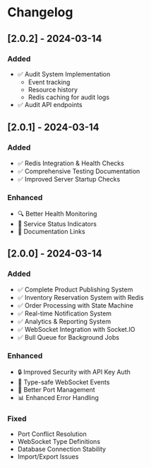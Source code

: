 # Changelog

## [2.0.2] - 2024-03-14

### Added
- ✅ Audit System Implementation
  - Event tracking
  - Resource history
  - Redis caching for audit logs
- ✅ Audit API endpoints

## [2.0.1] - 2024-03-14

### Added
- ✅ Redis Integration & Health Checks
- ✅ Comprehensive Testing Documentation
- ✅ Improved Server Startup Checks

### Enhanced
- 🔍 Better Health Monitoring
- 🚦 Service Status Indicators
- 📝 Documentation Links

## [2.0.0] - 2024-03-14

### Added
- ✅ Complete Product Publishing System
- ✅ Inventory Reservation System with Redis
- ✅ Order Processing with State Machine
- ✅ Real-time Notification System
- ✅ Analytics & Reporting System
- ✅ WebSocket Integration with Socket.IO
- ✅ Bull Queue for Background Jobs

### Enhanced
- 🔒 Improved Security with API Key Auth
- 📝 Type-safe WebSocket Events
- 🚀 Better Port Management
- 📊 Enhanced Error Handling

### Fixed
- Port Conflict Resolution
- WebSocket Type Definitions
- Database Connection Stability
- Import/Export Issues
